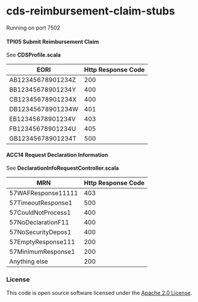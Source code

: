 
# cds-reimbursement-claim-stubs

Running on port 7502

#### TPI05 Submit Reimbursement Claim

See **CDSProfile.scala**

|EORI|Http Response Code|
|---|---|
|AB12345678901234Z|200|
|BB12345678901234Y|400| 
|CB12345678901234X|400|
|DB12345678901234W|401|
|EB12345678901234V|403|
|FB12345678901234U|405|
|GB12345678901234T|500|

#### ACC14 Request Declaration Information

See **DeclarationInfoRequestController.scala**

|MRN|Http Response Code|
|---|---|
|57WAFResponse11111|403|
|57TimeoutResponse1|500|
|57CouldNotProcess1|400|
|57NoDeclarationF11|400|
|57NoSecurityDepos1|400|
|57EmptyResponse111|200|
|57MinimumResponse1|200|
|Anything else|200|



### License

This code is open source software licensed under the [Apache 2.0 License]("http://www.apache.org/licenses/LICENSE-2.0.html").
